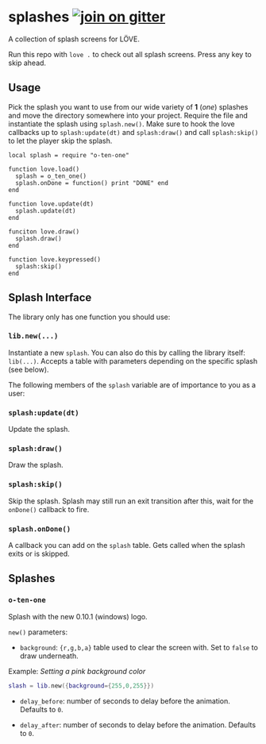 splashes [![join on gitter](https://badges.gitter.im/love2d-community/splashes.svg)](https://gitter.im/love2d-community/splashes)
========
A collection of splash screens for LÖVE.

Run this repo with `love .` to check out all splash screens.
Press any key to skip ahead.

Usage
-----
Pick the splash you want to use from our wide variety of **1** (*one*) splashes and move the directory somewhere into your project.
Require the file and instantiate the splash using `splash.new()`.
Make sure to hook the love callbacks up to `splash:update(dt)` and `splash:draw()` and call `splash:skip()` to let the player skip the splash.

    local splash = require "o-ten-one"
    
    function love.load()
      splash = o_ten_one()
      splash.onDone = function() print "DONE" end
    end
    
    function love.update(dt)
      splash.update(dt)
    end
    
    funciton love.draw()
      splash.draw()
    end
    
    function love.keypressed()
      splash:skip()
    end

Splash Interface
----------------

The library only has one function you should use:

### `lib.new(...)`
Instantiate a new `splash`.
You can also do this by calling the library itself: `lib(...)`.
Accepts a table with parameters depending on the specific splash (see below).

The following members of the `splash` variable are of importance to you as a user:

### `splash:update(dt)`
Update the splash.

### `splash:draw()`
Draw the splash.

### `splash:skip()`
Skip the splash.
Splash may still run an exit transition after this, wait for the `onDone()` callback to fire.

### `splash.onDone()`
A callback you can add on the `splash` table.
Gets called when the splash exits or is skipped.

Splashes
--------

### `o-ten-one`
Splash with the new 0.10.1 (windows) logo.

`new()` parameters:

* `background`: `{r,g,b,a}` table used to clear the screen with.
  Set to `false` to draw underneath.

Example: _Setting a pink background color_

```lua
slash = lib.new({background={255,0,255}})
```

* `delay_before`: number of seconds to delay before the animation.
  Defaults to `0`.

* `delay_after`: number of seconds to delay before the animation.
  Defaults to `0`.
